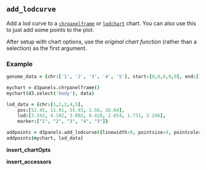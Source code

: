 ## `add_lodcurve`

Add a lod curve to a [`chrpanelframe`](chrpanelframe.md) or
[`lodchart`](lodchart.md) chart. You can also use this to just add
some points to the plot.

After setup with chart options, use the *original chart function* (rather than a
selection) as the first argument.

### Example

```coffeescript
genome_data = {chr:['1', '2', '3', '4', '5'], start:[0,0,0,0,0], end:[100, 80, 65, 50, 50]}

mychart = d3panels.chrpanelframe()
mychart(d3.select('body'), data)

lod_data = {chr:[1,2,2,4,5],
    pos:[52.45, 11.91, 55.93, 1.56, 38.84],
    lod:[3.342, 4.102, 3.002, 0.420, 2.654, 1.731, 2.246],
    marker:["1", "2", "3", "4", "5"]}

addpoints = d3panels.add_lodcurve({linewidth:0, pointsize:4, pointcolor:"slateblue"})
addpoints(mychart, lod_data)
```

**insert_chartOpts**

**insert_accessors**
